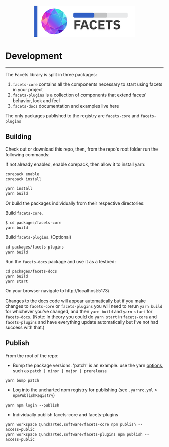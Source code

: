 <div align="center">

![Uncharted Facets](assets/logo_320.png)

</div>

# Development
---  
The Facets library is split in three packages:
1. `facets-core` contains all the components necessary to start using facets in your project
2. `facets-plugins` is a collection of components that extend facets' behavior, look and feel
3. `facets-docs` documentation and examples live here

The only packages published to the registry are `facets-core` and `facets-plugins` 


## Building

Check out or download this repo, then, from the repo's root folder run the following commands:

If not already enabled, enable corepack, then allow it to install yarn:
```shell script
corepack enable
corepack install
```

```shell script
yarn install
yarn build
```

Or build the packages individually from their respective directories:

Build `facets-core`.
```shell script
$ cd packages/facets-core
yarn build
```

Build `facets-plugins`. (Optional)
```shell script
cd packages/facets-plugins
yarn build
```

Run the `facets-docs` package and use it as a testbed:
```shell script
cd packages/facets-docs
yarn build
yarn start
```

On your browser navigate to http://localhost:5173/  

Changes to the docs code will appear automatically but if you make changes to `facets-core` or `facets-plugins` you will need to rerun `yarn build` for
whichever you've changed, and then `yarn build` and `yarn start` for `facets-docs`. (Note: In theory you could do `yarn start` in `facets-core` and `facets-plugins`
and have everything update automatically but I've not had success with that.)


## Publish

From the root of the repo:

- Bump the package versions. 'patch' is an example. use the yarn [options](https://yarnpkg.com/cli/version), such as `patch | minor | major | prerelease`
```shell script
yarn bump patch
```

- Log into the uncharted npm registry for publishing (see `.yarnrc.yml` > `npmPublishRegistry`)
```shell script
yarn npm login --publish
```

- Individually publish facets-core and facets-plugins
 ```shell script
yarn workspace @uncharted.software/facets-core npm publish --access=public
yarn workspace @uncharted.software/facets-plugins npm publish --access-public
```
